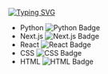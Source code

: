 [![Typing SVG](https://readme-typing-svg.demolab.com?font=Dash&color=F7F7F7&width=435&lines=Hey%2C+I'm+ozu+a+software+%26+web+developer)](https://git.io/typing-svg)


- Python ![Python Badge](https://img.shields.io/badge/Python-3.9-blue)
- Next.js ![Next.js Badge](https://img.shields.io/badge/Next.js-11.1.2-orange)
- React ![React Badge](https://img.shields.io/badge/React-17.0.2-blueviolet)
- CSS ![CSS Badge](https://img.shields.io/badge/CSS-3.0-green)
- HTML ![HTML Badge](https://img.shields.io/badge/HTML-5.0-orange)
